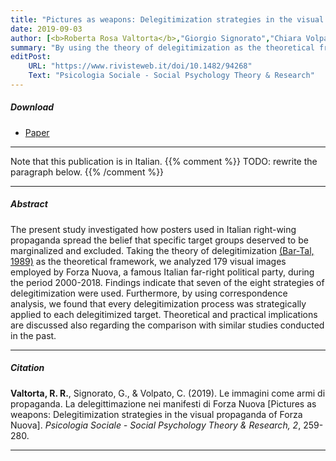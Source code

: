 ```yaml
---
title: "Pictures as weapons: Delegitimization strategies in the visual propaganda of Forza Nuova"
date: 2019-09-03
author: [<b>Roberta Rosa Valtorta</b>,"Giorgio Signorato","Chiara Volpato"]
summary: "By using the theory of delegitimization as the theoretical framework, this study examines how posters used by the Italian far-right party Forza Nuova (2000-2018) promoted the marginalization and exclusion of certain groups."
editPost:
    URL: "https://www.rivisteweb.it/doi/10.1482/94268"
    Text: "Psicologia Sociale - Social Psychology Theory & Research"
---
```


##### Download

<ul>

<li><a href="forza-nuova.pdf" target="_blank">Paper</a></li>

</ul>

------------------------------------------------------------------------

Note that this publication is in Italian.
{{% comment %}} TODO: rewrite the paragraph below. {{% /comment %}}

------------------------------------------------------------------------

##### Abstract

The present study investigated how posters used in Italian right-wing propaganda spread the belief that specific target groups deserved to be marginalized and excluded. Taking the theory of delegitimization [(Bar-Tal, 1989)](https://link.springer.com/chapter/10.1007/978-1-4612-3582-8_8) as the theoretical framework, we analyzed 179 visual images employed by Forza Nuova, a famous Italian far-right political party, during the period 2000-2018. Findings indicate that seven of the eight strategies of delegitimization were used. Furthermore, by using correspondence analysis, we found that every delegitimization process was strategically applied to each delegitimized target. Theoretical and practical implications are discussed also regarding the comparison with similar studies conducted in the past.

------------------------------------------------------------------------

##### Citation

**Valtorta, R. R.**, Signorato, G., & Volpato, C. (2019). Le immagini come armi di propaganda. La delegittimazione nei manifesti di Forza Nuova [Pictures as weapons: Delegitimization strategies in the visual propaganda of Forza Nuova]. *Psicologia Sociale - Social Psychology Theory & Research, 2*, 259-280.

------------------------------------------------------------------------
